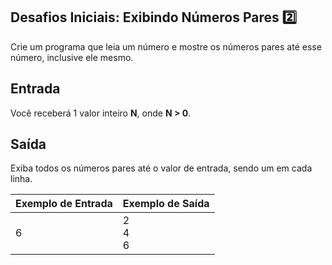 ## Desafios Iniciais: Exibindo Números Pares :two:

Crie um programa que leia um número e mostre os números pares até esse número, inclusive ele mesmo.

## Entrada

Você receberá 1 valor inteiro **N**, onde **N > 0**.

## Saída

Exiba todos os números pares até o valor de entrada, sendo um em cada linha. 

 

| Exemplo de Entrada | Exemplo de Saída  |
| ------------------ | ----------------- |
| 6                  | 2 <br />4 <br />6 |
